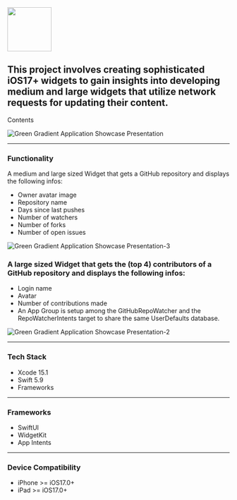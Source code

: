 
<img src="(https://github.com/MatiasMart/RepoWatcher/assets/54157579/89e31d0c-2721-45c3-ada2-7f3d5fcccee3)" width="100"/>

## This project involves creating sophisticated iOS17+ widgets to gain insights into developing medium and large widgets that utilize network requests for updating their content.
Contents

![Green Gradient Application Showcase Presentation](https://github.com/MatiasMart/RepoWatcher/assets/54157579/926d8ad7-0731-41e1-b0d6-e19718e9859b)


---

### Functionality

A medium and large sized Widget that gets a GitHub repository and displays the following infos:

- Owner avatar image
- Repository name
- Days since last pushes
- Number of watchers
- Number of forks
- Number of open issues

![Green Gradient Application Showcase Presentation-3](https://github.com/MatiasMart/RepoWatcher/assets/54157579/8e674d17-9f57-420b-9a96-50c6f92d0f09)


### A large sized Widget that gets the (top 4) contributors of a GitHub repository and displays the following infos:
- Login name
- Avatar
- Number of contributions made
- An App Group is setup among the GitHubRepoWatcher and the RepoWatcherIntents target to share the same UserDefaults database.

![Green Gradient Application Showcase Presentation-2](https://github.com/MatiasMart/RepoWatcher/assets/54157579/404d6365-b5b7-4b3e-b039-9b7f7240fb49)

---

### Tech Stack

- Xcode 15.1
- Swift 5.9
- Frameworks

---

### Frameworks

- SwiftUI
- WidgetKit
- App Intents

---

### Device Compatibility

- iPhone >= iOS17.0+
- iPad >= iOS17.0+
